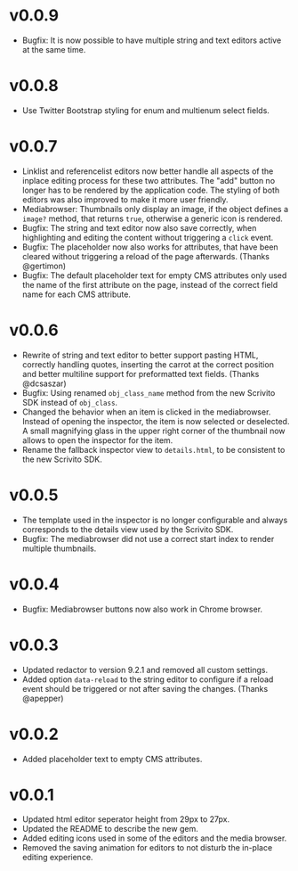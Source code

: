 # v0.0.9
  * Bugfix: It is now possible to have multiple string and text editors active at the same time.

# v0.0.8
  * Use Twitter Bootstrap styling for enum and multienum select fields.

# v0.0.7
  * Linklist and referencelist editors now better handle all aspects of the inplace editing process
    for these two attributes. The "add" button no longer has to be rendered by the application code.
    The styling of both editors was also improved to make it more user friendly.
  * Mediabrowser: Thumbnails only display an image, if the object defines a `image?` method, that
    returns `true`, otherwise a generic icon is rendered.
  * Bugfix: The string and text editor now also save correctly, when highlighting and editing the
    content without triggering a `click` event.
  * Bugfix: The placeholder now also works for attributes, that have been cleared without triggering
    a reload of the page afterwards. (Thanks @gertimon)
  * Bugfix: The default placeholder text for empty CMS attributes only used the name of the first
    attribute on the page, instead of the correct field name for each CMS attribute.

# v0.0.6
  * Rewrite of string and text editor to better support pasting HTML, correctly handling quotes,
    inserting the carrot at the correct position and better multiline support for preformatted text
    fields. (Thanks @dcsaszar)
  * Bugfix: Using renamed `obj_class_name` method from the new Scrivito SDK instead of `obj_class`.
  * Changed the behavior when an item is clicked in the mediabrowser. Instead of opening the
    inspector, the item is now selected or deselected. A small magnifying glass in the upper right
    corner of the thumbnail now allows to open the inspector for the item.
  * Rename the fallback inspector view to `details.html`, to be consistent to the new Scrivito SDK.

# v0.0.5
  * The template used in the inspector is no longer configurable and always corresponds to the
    details view used by the Scrivito SDK.
  * Bugfix: The mediabrowser did not use a correct start index to render multiple thumbnails.

# v0.0.4
  * Bugfix: Mediabrowser buttons now also work in Chrome browser.

# v0.0.3
  * Updated redactor to version 9.2.1 and removed all custom settings.
  * Added option `data-reload` to the string editor to configure if a reload event should
    be triggered or not after saving the changes. (Thanks @apepper)

# v0.0.2
  * Added placeholder text to empty CMS attributes.

# v0.0.1
  * Updated html editor seperator height from 29px to 27px.
  * Updated the README to describe the new gem.
  * Added editing icons used in some of the editors and the media browser.
  * Removed the saving animation for editors to not disturb the in-place editing
    experience.
